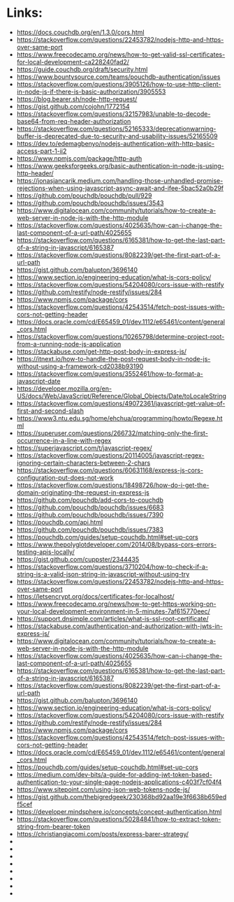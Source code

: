 

# Links:
 * https://docs.couchdb.org/en/1.3.0/cors.html
 * https://stackoverflow.com/questions/22453782/nodejs-http-and-https-over-same-port
 * https://www.freecodecamp.org/news/how-to-get-valid-ssl-certificates-for-local-development-ca228240fad2/
 * https://guide.couchdb.org/draft/security.html
 * https://www.bountysource.com/teams/pouchdb-authentication/issues
 * https://stackoverflow.com/questions/3905126/how-to-use-http-client-in-node-js-if-there-is-basic-authorization/3905553
 * https://blog.bearer.sh/node-http-request/
 * https://gist.github.com/cojohn/1772154
 * https://stackoverflow.com/questions/32157983/unable-to-decode-base64-from-req-header-authorization
 * https://stackoverflow.com/questions/52165333/deprecationwarning-buffer-is-deprecated-due-to-security-and-usability-issues/52165509
 * https://dev.to/edemagbenyo/nodejs-authentication-with-http-basic-access-part-1-ii2
 * https://www.npmjs.com/package/http-auth
 * https://www.geeksforgeeks.org/basic-authentication-in-node-js-using-http-header/
 * https://jonasjancarik.medium.com/handling-those-unhandled-promise-rejections-when-using-javascript-async-await-and-ifee-5bac52a0b29f
 * https://github.com/pouchdb/pouchdb/pull/929
 * https://github.com/pouchdb/pouchdb/issues/3543
 * https://www.digitalocean.com/community/tutorials/how-to-create-a-web-server-in-node-js-with-the-http-module
 * https://stackoverflow.com/questions/4025635/how-can-i-change-the-last-component-of-a-url-path/4025655
 * https://stackoverflow.com/questions/6165381/how-to-get-the-last-part-of-a-string-in-javascript/6165387
 * https://stackoverflow.com/questions/8082239/get-the-first-part-of-a-url-path
 * https://gist.github.com/balupton/3696140
 * https://www.section.io/engineering-education/what-is-cors-policy/
 * https://stackoverflow.com/questions/54204080/cors-issue-with-restify
 * https://github.com/restify/node-restify/issues/284
 * https://www.npmjs.com/package/cors
 * https://stackoverflow.com/questions/42543514/fetch-post-issues-with-cors-not-getting-header
 * https://docs.oracle.com/cd/E65459_01/dev.1112/e65461/content/general_cors.html
 * https://stackoverflow.com/questions/10265798/determine-project-root-from-a-running-node-js-application
 * https://stackabuse.com/get-http-post-body-in-express-js/
 * https://itnext.io/how-to-handle-the-post-request-body-in-node-js-without-using-a-framework-cd2038b93190
 * https://stackoverflow.com/questions/3552461/how-to-format-a-javascript-date
 * https://developer.mozilla.org/en-US/docs/Web/JavaScript/Reference/Global_Objects/Date/toLocaleString
 * https://stackoverflow.com/questions/49072361/javascript-get-value-of-first-and-second-slash
 * https://www3.ntu.edu.sg/home/ehchua/programming/howto/Regexe.html
 * https://superuser.com/questions/266732/matching-only-the-first-occurrence-in-a-line-with-regex
 * https://superjavascript.com/t/javascript-regex/
 * https://stackoverflow.com/questions/20114005/javascript-regex-ignoring-certain-characters-between-2-chars
 * https://stackoverflow.com/questions/60631168/express-js-cors-configuration-put-does-not-work
 * https://stackoverflow.com/questions/18498726/how-do-i-get-the-domain-originating-the-request-in-express-js
 * https://github.com/pouchdb/add-cors-to-couchdb
 * https://github.com/pouchdb/pouchdb/issues/6683
 * https://github.com/pouchdb/pouchdb/issues/7390
 * https://pouchdb.com/api.html
 * https://github.com/pouchdb/pouchdb/issues/7383
 * https://pouchdb.com/guides/setup-couchdb.html#set-up-cors
 * https://www.thepolyglotdeveloper.com/2014/08/bypass-cors-errors-testing-apis-locally/
 * https://gist.github.com/cuppster/2344435
 * https://stackoverflow.com/questions/3710204/how-to-check-if-a-string-is-a-valid-json-string-in-javascript-without-using-try
 * https://stackoverflow.com/questions/22453782/nodejs-http-and-https-over-same-port
 * https://letsencrypt.org/docs/certificates-for-localhost/
 * https://www.freecodecamp.org/news/how-to-get-https-working-on-your-local-development-environment-in-5-minutes-7af615770eec/
 * https://support.dnsimple.com/articles/what-is-ssl-root-certificate/
 * https://stackabuse.com/authentication-and-authorization-with-jwts-in-express-js/
 * https://www.digitalocean.com/community/tutorials/how-to-create-a-web-server-in-node-js-with-the-http-module
 * https://stackoverflow.com/questions/4025635/how-can-i-change-the-last-component-of-a-url-path/4025655
 * https://stackoverflow.com/questions/6165381/how-to-get-the-last-part-of-a-string-in-javascript/6165387
 * https://stackoverflow.com/questions/8082239/get-the-first-part-of-a-url-path
 * https://gist.github.com/balupton/3696140
 * https://www.section.io/engineering-education/what-is-cors-policy/
 * https://stackoverflow.com/questions/54204080/cors-issue-with-restify
 * https://github.com/restify/node-restify/issues/284
 * https://www.npmjs.com/package/cors
 * https://stackoverflow.com/questions/42543514/fetch-post-issues-with-cors-not-getting-header
 * https://docs.oracle.com/cd/E65459_01/dev.1112/e65461/content/general_cors.html
 * https://pouchdb.com/guides/setup-couchdb.html#set-up-cors
 * https://medium.com/dev-bits/a-guide-for-adding-jwt-token-based-authentication-to-your-single-page-nodejs-applications-c403f7cf04f4
 * https://www.sitepoint.com/using-json-web-tokens-node-js/
 * https://gist.github.com/thebigredgeek/230368bd92aa19e3f6638b659edf5cef
 * https://developer.mindsphere.io/concepts/concept-authentication.html
 * https://stackoverflow.com/questions/50284841/how-to-extract-token-string-from-bearer-token
 * https://christiangiacomi.com/posts/express-barer-strategy/
 * 
 * 
 * 
 * 
 * 
 * 
 * 
 * 